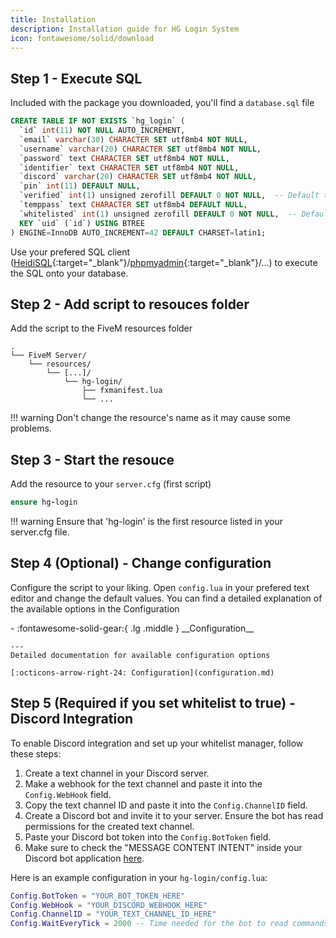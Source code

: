 ```yaml
---
title: Installation
description: Installation guide for HG Login System
icon: fontawesome/solid/download
---
```

## Step 1 - Execute SQL
Included with the package you downloaded, you'll find a `database.sql` file

```sql title="database.sql"
CREATE TABLE IF NOT EXISTS `hg_login` (
  `id` int(11) NOT NULL AUTO_INCREMENT,
  `email` varchar(30) CHARACTER SET utf8mb4 NOT NULL,
  `username` varchar(20) CHARACTER SET utf8mb4 NOT NULL,
  `password` text CHARACTER SET utf8mb4 NOT NULL,
  `identifier` text CHARACTER SET utf8mb4 NOT NULL,
  `discord` varchar(20) CHARACTER SET utf8mb4 NOT NULL,
  `pin` int(11) DEFAULT NULL,
  `verified` int(1) unsigned zerofill DEFAULT 0 NOT NULL,  -- Default to 0
  `temppass` text CHARACTER SET utf8mb4 DEFAULT NULL,
  `whitelisted` int(1) unsigned zerofill DEFAULT 0 NOT NULL,  -- Default to 0
  KEY `uid` (`id`) USING BTREE
) ENGINE=InnoDB AUTO_INCREMENT=42 DEFAULT CHARSET=latin1;
```
Use your prefered SQL client ([HeidiSQL](https://www.heidisql.com/){:target="_blank"}/[phpmyadmin](https://www.phpmyadmin.net/){:target="_blank"}/...) to execute the SQL onto your database.

## Step 2 - Add script to resouces folder
Add the script to the FiveM resources folder
```
.
└── FiveM Server/
    └── resources/
        └── [...]/
            └── hg-login/
                ├── fxmanifest.lua
                └── ...
```

!!! warning
    Don't change the resource's name as it may cause some problems.

## Step 3 - Start the resouce
Add the resource to your `server.cfg` (first script)
```ruby title="server.cfg"
ensure hg-login
```
!!! warning
    Ensure that 'hg-login' is the first resource listed in your server.cfg file.

## Step 4 (Optional) - Change configuration
Configure the script to your liking. Open `config.lua` in your prefered text editor and change the default values.
You can find a detailed explanation of the available options in the Configuration
<div class="grid cards" style="margin: 0 auto;" markdown>
-   :fontawesome-solid-gear:{ .lg .middle } __Configuration__

    ---
    Detailed documentation for available configuration options

    [:octicons-arrow-right-24: Configuration](configuration.md)
</div>

## Step 5 (Required if you set whitelist to true) - Discord Integration

To enable Discord integration and set up your whitelist manager, follow these steps:

1. Create a text channel in your Discord server.
2. Make a webhook for the text channel and paste it into the `Config.WebHook` field.
3. Copy the text channel ID and paste it into the `Config.ChannelID` field.
4. Create a Discord bot and invite it to your server. Ensure the bot has read permissions for the created text channel.
5. Paste your Discord bot token into the `Config.BotToken` field.
6. Make sure to check the "MESSAGE CONTENT INTENT" inside your Discord bot application [here](https://discord.com/developers/applications/).

Here is an example configuration in your `hg-login/config.lua`:

```lua
Config.BotToken = "YOUR_BOT_TOKEN_HERE"
Config.WebHook = "YOUR_DISCORD_WEBHOOK_HERE"
Config.ChannelID = "YOUR_TEXT_CHANNEL_ID_HERE"
Config.WaitEveryTick = 2000 -- Time needed for the bot to read commands
```


